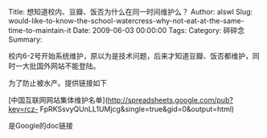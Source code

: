 Title: 想知道校内、豆瓣、饭否为什么在同一时间维护么？
Author: alswl
Slug: would-like-to-know-the-school-watercress-why-not-eat-at-the-same-time-to-maintain-it
Date: 2009-06-03 00:00:00
Tags: 
Category: 碎碎念
Summary: 

校内6-2号开始系统维护，原以为是技术问题，后来才知道豆瓣、饭否都维护，同时一大批国外网站不能登陆。

为了防止被水产。提供链接如下

[中国互联网网站集体维护名单](http://spreadsheets.google.com/pub?key=rcz-
FpRKSsvyQUnLL1UMjcg&single=true&gid=0&output=html)

是Google的doc链接

